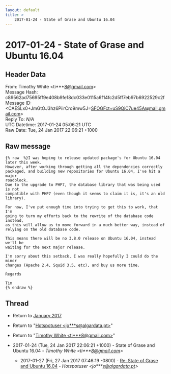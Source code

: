 ```yaml
---
layout: default
title: >
    2017-01-24 - State of Grase and Ubuntu 16.04
---
```


# 2017-01-24 - State of Grase and Ubuntu 16.04

## Header Data

From: Timothy White \<ti***8@gmail.com\><br>
Message Hash: c89562ad75695ff9e408b9fe18dc033e0115a6f14fc2d5ff7eb97b6922529c2f<br>
Message ID: \<CAESLx0+JmGtOJ3hz6PiirCro9mw5J=SFOGFct+uS9QiC7ue45A@mail.gmail.com\><br>
Reply To: _N/A_<br>
UTC Datetime: 2017-01-24 05:06:21 UTC<br>
Raw Date: Tue, 24 Jan 2017 22:06:21 +1000<br>

## Raw message

```
{% raw  %}I was hoping to release updated package's for Ubuntu 16.04 later this week.
However, after working through getting all the dependencies correctly
packaged, and building new repositories for Ubuntu 16.04, I've hit a major
roadblock.
Due to the upgrade to PHP7, the database library that was being used is not
compatible with PHP7 (even though it seems to claim it is, it's an old
library).

For now, I've put enough time into trying to get this to work, that I'm
going to turn my efforts back to the rewrite of the database code instead,
as this will allow us to move forward in a much better way, instead of
relying on the old database code.

This means there will be no 3.8.0 release on Ubuntu 16.04, instead we'll be
waiting for the next major release.

I'm sorry about this setback, I was really hopefully I could do the minor
changes (Apache 2.4, Squid 3.5, etc), and buy us more time.

Regards

Tim
{% endraw %}
```

## Thread

+ Return to [January 2017](/archive/2017/01)

+ Return to "[Hotspotuser <jo***s<span>@</span>algardata.pt>](/authors/jo___s_at_algardata_pt)"
+ Return to "[Timothy White <ti***8<span>@</span>gmail.com>](/authors/ti___8_at_gmail_com)"

+ 2017-01-24 (Tue, 24 Jan 2017 22:06:21 +1000) - State of Grase and Ubuntu 16.04 - _Timothy White \<ti***8@gmail.com\>_
  + 2017-01-27 (Fri, 27 Jan 2017 07:46:19 -0800) - [Re: State of Grase and Ubuntu 16.04](/archive/2017/01/ecfb794e8e23aaf1e322b1aa8e7f9c5f183e091fd0d1eb4e8868b28239c7177b) - _Hotspotuser \<jo***s@algardata.pt\>_

